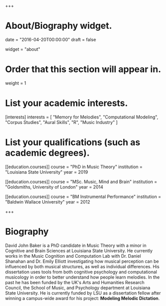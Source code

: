 +++
# About/Biography widget.

date = "2016-04-20T00:00:00"
draft = false

widget = "about"

# Order that this section will appear in.
weight = 1

# List your academic interests.
[interests]
  interests = [
    "Memory for Melodies",
    "Computational Modeling",
    "Corpus Studies",
    "Aural Skills",
    "R",
    "Music Industry"
  ]

# List your qualifications (such as academic degrees).
[[education.courses]]
  course = "PhD in Music Theory"
  institution = "Louisiana State University"
  year = 2019

[[education.courses]]
  course = "MSc. Music, Mind and Brain"
  institution = "Goldsmiths, University of London"
  year = 2014

[[education.courses]]
  course = "BM Instrumental Performance"
  institution = "Baldwin Wallace University"
  year = 2012
 
+++

# Biography

David John Baker is a PhD candidate in Music Theory with a minor in Cognitive and Brain Sciences at Louisiana State University.
He currently works in the Music Cognition and Computation Lab with Dr. Daniel Shanahan and Dr. Emily Elliott investigating how musical perception can be influenced by both musical structures, as well as individual differences.
His dissertation uses tools from both cognitive psychology and computational musicology in order to better understand how people learn melodies. 
In the past he has been funded by the UK's Arts and Humanities Research Council, the School of Music, and Psychology department at Louisiana State University.
He is currently funded by LSU as a dissertation fellow after winning a campus-wide award for his project: **Modeling Melodic Dictation**.
